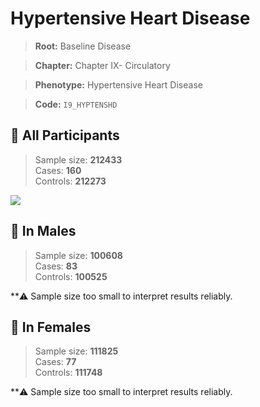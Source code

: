# Hypertensive Heart Disease

> **Root:** Baseline Disease  

> **Chapter:** Chapter IX- Circulatory  

> **Phenotype:** Hypertensive Heart Disease  

> **Code:** `I9_HYPTENSHD`

## 🧪 All Participants  
> Sample size: **212433**  
> Cases: **160**  
> Controls: **212273**
<img src="/Disease/Figures/ALL/Incidence/I9_HYPTENSHD.png"/>
<CsvTable src="/Disease_Data/ALL/Incidence/COX_I9_HYPTENSHD.csv" label="🔍 View full results" />

## 👨 In Males  
> Sample size: **100608**  
> Cases: **83**  
> Controls: **100525**

**⚠️ Sample size too small to interpret results reliably.


## 👩 In Females  
> Sample size: **111825**  
> Cases: **77**  
> Controls: **111748**

**⚠️ Sample size too small to interpret results reliably.

